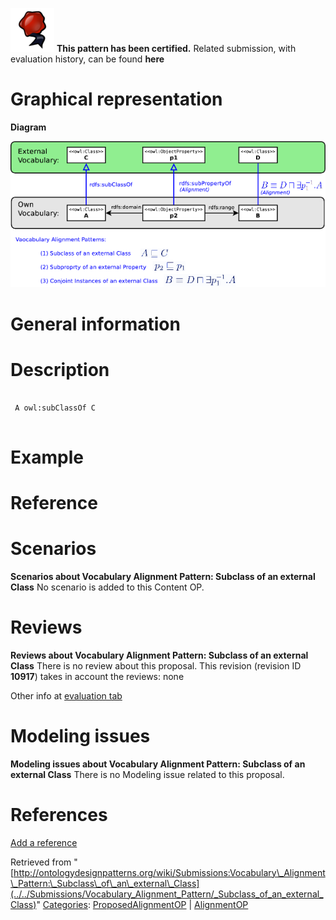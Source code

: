 [![](../../images/thumb/b/b5/Certified.png/70px-Certified.png)](../../Image/Certified.png "Certified.png") __This pattern has been certified.__
Related submission, with evaluation history, can be found __here__





#  Graphical representation


__Diagram__




[![Image:Alignment-odp.png](../../images/6/65/Alignment-odp.png)](../../Image/Alignment-odp.png "Image:Alignment-odp.png")




#  General information


  




#  Description



```

 A owl:subClassOf C
 

```

  




#  Example


  




#  Reference


  




#  Scenarios



__Scenarios about Vocabulary Alignment Pattern: Subclass of an external Class__
No scenario is added to this Content OP.




#  Reviews



__Reviews about Vocabulary Alignment Pattern: Subclass of an external Class__
There is no review about this proposal.
This revision (revision ID __10917__) takes in account the reviews: none


Other info at [evaluation tab](http://ontologydesignpatterns.org/wiki/index.php?title=Submissions:Vocabulary_Alignment_Pattern:_Subclass_of_an_external_Class&action=evaluation "http://ontologydesignpatterns.org/wiki/index.php?title=Submissions:Vocabulary_Alignment_Pattern:_Subclass_of_an_external_Class&action=evaluation")




  




#  Modeling issues



__Modeling issues about Vocabulary Alignment Pattern: Subclass of an external Class__
There is no Modeling issue related to this proposal.




  




#  References


[Add a reference](index.php@title=Odp%253AAdd_reference&subject=Submissions%253AVocabulary+Alignment+Pattern%253A+Subclass+of+an+external+Class.html "http://ontologydesignpatterns.org/wiki/index.php?title=Odp:Add_reference&subject=Submissions%3AVocabulary+Alignment+Pattern%3A+Subclass+of+an+external+Class")


  






Retrieved from "[http://ontologydesignpatterns.org/wiki/Submissions:Vocabulary\_Alignment\_Pattern:\_Subclass\_of\_an\_external\_Class](../../Submissions/Vocabulary_Alignment_Pattern/_Subclass_of_an_external_Class)"
 [Categories](http://ontologydesignpatterns.org/wiki/Special:Categories "Special:Categories"): [ProposedAlignmentOP](../../Category/ProposedAlignmentOP "Category:ProposedAlignmentOP") | [AlignmentOP](../../Category/AlignmentOP "Category:AlignmentOP")